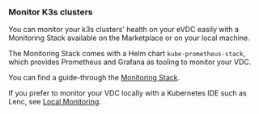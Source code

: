 ### Monitor K3s clusters

You can monitor your k3s clusters' health on your eVDC easily with a Monitoring Stack available on the Marketplace or on your local machine. 

The Monitoring Stack comes with a Helm chart `kube-prometheus-stack`, which provides Prometheus and Grafana as tooling to monitor your VDC. 

You can find a guide-through the [Monitoring Stack](evdc_monitoring_stack).

If you prefer to monitor your VDC locally with a Kubernetes IDE such as Lenc, see [Local Monitoring](evdc_monitoring_local).